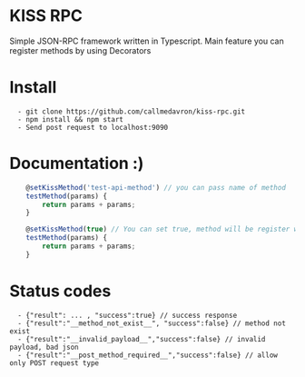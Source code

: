 # KISS RPC

Simple JSON-RPC framework written in Typescript.
Main feature you can register methods by using Decorators

# Install
```
  - git clone https://github.com/callmedavron/kiss-rpc.git
  - npm install && npm start
  - Send post request to localhost:9090
```

# Documentation :)
```js
    @setKissMethod('test-api-method') // you can pass name of method
    testMethod(params) {
        return params + params;
    }
```

```js
    @setKissMethod(true) // You can set true, method will be register with self name -> e.g testMethod
    testMethod(params) {
        return params + params;
    }
```

# Status codes
```
  - {"result": ... , "success":true} // success response
  - {"result":"__method_not_exist__", "success":false} // method not exist
  - {"result":"__invalid_payload__","success":false} // invalid payload, bad json
  - {"result":"__post_method_required__","success":false} // allow only POST request type
```

